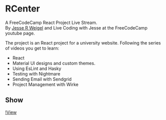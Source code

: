# RCenter
A FreeCodeCamp React Project Live Stream.  
By [Jesse R Weigel](https://github.com/JesseRWeigel) and Live Coding with Jesse at the FreeCodeCamp youtube page.  
  
The project is an React project for a university website. Following the series of videos you get to learn:
- React 
- Material UI designs and custom themes.
- Using EsLint and Hasky
- Testing with Nightmare
- Sending Email with Sendgrid
- Project Management with Wirke

## Show
[!View](https://github.com/MAshrafM/react_center/blob/master/show.png)
 
 